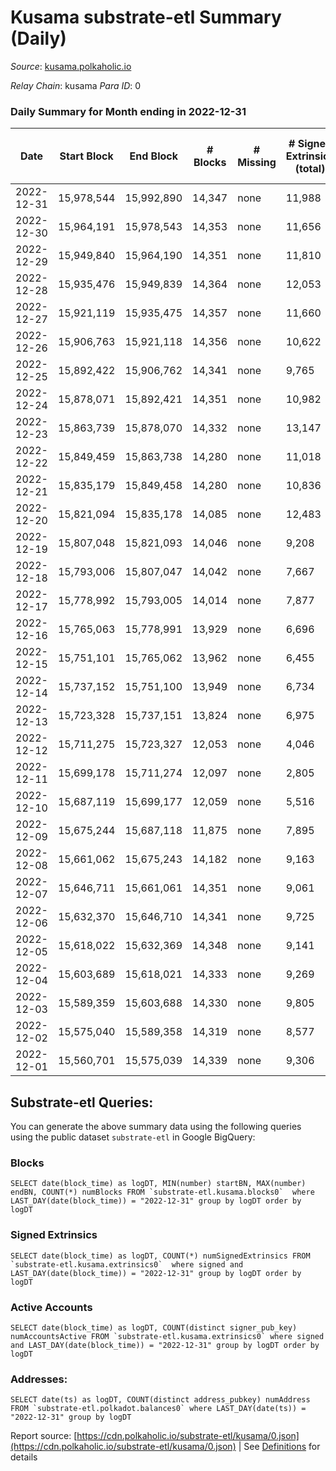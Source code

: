 # Kusama substrate-etl Summary (Daily)

_Source_: [kusama.polkaholic.io](https://kusama.polkaholic.io)

*Relay Chain*: kusama
*Para ID*: 0



### Daily Summary for Month ending in 2022-12-31


| Date | Start Block | End Block | # Blocks | # Missing | # Signed Extrinsics (total) | # Active Accounts | # Addresses with Balances | # Events | # Transfers | # XCM Transfers In | # XCM Transfers Out |
| ---- | ----------- | --------- | -------- | --------- | --------------------------- | ----------------- | ------------------------- | -------- | ----------- | ------------------ | ------------------- |
| 2022-12-31 | 15,978,544 | 15,992,890 | 14,347 | none  | 11,988 | 1,240 | 280,771 | 792,309 | 1,617 ($7,731,029.42) | 79 ($90,343.13) | 124 ($59,831.58) |
| 2022-12-30 | 15,964,191 | 15,978,543 | 14,353 | none  | 11,656 | 1,170 | 280,745 | 770,968 | 1,223 ($1,075,010.19) | 129 ($138,556.02) | 174 ($35,582.03) |
| 2022-12-29 | 15,949,840 | 15,964,190 | 14,351 | none  | 11,810 | 1,501 | 280,703 | 782,405 | 1,390 ($2,995,001.96) | 154 ($77,152.77) | 160 ($64,942.09) |
| 2022-12-28 | 15,935,476 | 15,949,839 | 14,364 | none  | 12,053 | 1,294 | 280,704 | 778,387 | 1,378 ($1,056,565.72) | 136 ($69,166.65) | 181 ($63,120.69) |
| 2022-12-27 | 15,921,119 | 15,935,475 | 14,357 | none  | 11,660 | 1,247 | 280,705 | 791,067 | 1,410 ($4,139,934.41) | 115 ($829,382.76) | 94 ($70,732.83) |
| 2022-12-26 | 15,906,763 | 15,921,118 | 14,356 | none  | 10,622 | 1,050 | 280,665 | 756,819 | 1,048 ($5,439,423.94) | 104 ($90,868.75) | 65 ($24,843.32) |
| 2022-12-25 | 15,892,422 | 15,906,762 | 14,341 | none  | 9,765 | 866 |  | 748,768 | 913 ($2,258,104.87) | 123 ($207,382.58) | 149 ($347,552.27) |
| 2022-12-24 | 15,878,071 | 15,892,421 | 14,351 | none  | 10,982 | 940 |  | 868,201 | 862 ($1,674,029.70) | 99 ($36,726.31) | 69 ($13,576.85) |
| 2022-12-23 | 15,863,739 | 15,878,070 | 14,332 | none  | 13,147 | 1,206 |  | 860,165 | 1,876 ($1,127,454.49) | 124 ($267,353.19) | 104 ($97,219.90) |
| 2022-12-22 | 15,849,459 | 15,863,738 | 14,280 | none  | 11,018 | 1,436 |  | 764,760 | 1,320 ($704,888.41) | 122 ($39,274.05) | 98 ($78,706.34) |
| 2022-12-21 | 15,835,179 | 15,849,458 | 14,280 | none  | 10,836 | 1,879 |  | 760,363 | 1,790 ($3,227,841.37) | 105 ($36,233.62) | 101 ($28,297.64) |
| 2022-12-20 | 15,821,094 | 15,835,178 | 14,085 | none  | 12,483 | 1,297 |  | 777,635 | 3,106 ($1,485,043.82) | 127 ($314,218.31) | 126 ($83,908.26) |
| 2022-12-19 | 15,807,048 | 15,821,093 | 14,046 | none  | 9,208 | 1,137 |  | 732,881 | 1,239 ($3,242,494.56) | 128 ($110,322.25) | 122 ($102,404.33) |
| 2022-12-18 | 15,793,006 | 15,807,047 | 14,042 | none  | 7,667 | 952 | 280,798 | 715,424 | 827 ($634,582.24) | 104 ($101,972.05) | 96 ($18,644.51) |
| 2022-12-17 | 15,778,992 | 15,793,005 | 14,014 | none  | 7,877 | 1,009 | 280,680 | 783,444 | 1,205 ($1,558,767.87) | 114 ($97,258.51) | 125 ($78,064.18) |
| 2022-12-16 | 15,765,063 | 15,778,991 | 13,929 | none  | 6,696 | 1,202 | 280,506 | 685,327 | 1,335 ($2,280,248.72) | 114 ($186,147.09) | 106 ($74,848.29) |
| 2022-12-15 | 15,751,101 | 15,765,062 | 13,962 | none  | 6,455 | 1,324 | 280,368 | 670,144 | 1,228 ($1,213,527.94) | 102 ($62,991.90) | 121 ($46,365.68) |
| 2022-12-14 | 15,737,152 | 15,751,100 | 13,949 | none  | 6,734 | 1,426 | 280,226 | 689,617 | 1,490 ($2,447,864.23) | 104 ($89,155.76) | 116 ($40,319.94) |
| 2022-12-13 | 15,723,328 | 15,737,151 | 13,824 | none  | 6,975 | 2,228 | 280,067 | 672,835 | 22,485 ($17,487,031.56) | 140 ($508,355.08) | 183 ($392,809.78) |
| 2022-12-12 | 15,711,275 | 15,723,327 | 12,053 | none  | 4,046 | 934 | 279,517 | 552,580 | 1,836 ($2,087,137.96) | 72 ($208,968.76) | 101 ($24,145.16) |
| 2022-12-11 | 15,699,178 | 15,711,274 | 12,097 | none  | 2,805 | 749 | 279,414 | 534,482 | 663 ($859,441.56) | 92 ($119,690.49) | 69 ($201,862.43) |
| 2022-12-10 | 15,687,119 | 15,699,177 | 12,059 | none  | 5,516 | 943 | 279,339 | 563,584 | 592 ($2,249,707.12) | 100 ($71,156.55) | 68 ($34,720.63) |
| 2022-12-09 | 15,675,244 | 15,687,118 | 11,875 | none  | 7,895 | 1,242 | 279,269 | 608,662 | 750 ($1,303,388.50) | 91 ($132,612.51) | 77 ($31,726.25) |
| 2022-12-08 | 15,661,062 | 15,675,243 | 14,182 | none  | 9,163 | 1,259 | 279,226 | 765,432 | 1,031 ($1,267,834.89) | 79 ($28,716.49) | 80 ($15,682.80) |
| 2022-12-07 | 15,646,711 | 15,661,061 | 14,351 | none  | 9,061 | 1,506 | 279,174 | 746,377 | 1,060 ($1,541,646.14) | 93 ($92,879.94) | 73 ($66,872.81) |
| 2022-12-06 | 15,632,370 | 15,646,710 | 14,341 | none  | 9,725 | 1,501 | 279,154 | 760,021 | 1,193 ($1,955,054.74) | 106 ($235,877.68) | 76 ($20,981.72) |
| 2022-12-05 | 15,618,022 | 15,632,369 | 14,348 | none  | 9,141 | 1,417 | 279,091 | 756,839 | 1,307 ($4,108,422.14) | 150 ($296,151.96) | 105 ($75,788.08) |
| 2022-12-04 | 15,603,689 | 15,618,021 | 14,333 | none  | 9,269 | 1,404 | 279,006 | 733,922 | 1,042 ($851,333.99) | 76 ($72,149.77) | 86 ($43,772.27) |
| 2022-12-03 | 15,589,359 | 15,603,688 | 14,330 | none  | 9,805 | 1,621 |  | 747,219 | 1,126 ($639,941.87) | 84 ($25,603.13) | 78 ($19,623.40) |
| 2022-12-02 | 15,575,040 | 15,589,358 | 14,319 | none  | 8,577 | 1,186 | 278,878 | 730,890 | 1,150 ($2,749,275.70) | 90 ($88,535.31) | 95 ($74,644.65) |
| 2022-12-01 | 15,560,701 | 15,575,039 | 14,339 | none  | 9,306 | 1,335 | 278,836 | 761,609 | 1,349 ($3,070,533.15) | 123 ($224,351.92) | 121 ($157,770.93) |

## Substrate-etl Queries:
You can generate the above summary data using the following queries using the public dataset `substrate-etl` in Google BigQuery:


### Blocks
```
SELECT date(block_time) as logDT, MIN(number) startBN, MAX(number) endBN, COUNT(*) numBlocks FROM `substrate-etl.kusama.blocks0`  where LAST_DAY(date(block_time)) = "2022-12-31" group by logDT order by logDT
```


### Signed Extrinsics
```
SELECT date(block_time) as logDT, COUNT(*) numSignedExtrinsics FROM `substrate-etl.kusama.extrinsics0`  where signed and LAST_DAY(date(block_time)) = "2022-12-31" group by logDT order by logDT
```


### Active Accounts
```
SELECT date(block_time) as logDT, COUNT(distinct signer_pub_key) numAccountsActive FROM `substrate-etl.kusama.extrinsics0` where signed and LAST_DAY(date(block_time)) = "2022-12-31" group by logDT order by logDT
```


### Addresses:
```
SELECT date(ts) as logDT, COUNT(distinct address_pubkey) numAddress FROM `substrate-etl.polkadot.balances0` where LAST_DAY(date(ts)) = "2022-12-31" group by logDT
```



Report source: [https://cdn.polkaholic.io/substrate-etl/kusama/0.json](https://cdn.polkaholic.io/substrate-etl/kusama/0.json) | See [Definitions](/DEFINITIONS.md) for details

